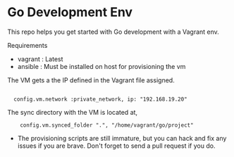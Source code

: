 # Go Development Env

This repo helps you get started with Go development with a Vagrant env.

Requirements
 - vagrant : Latest
 - ansible : Must be installed on host for provisioning the vm


The VM gets a the IP defined in the Vagrant file assigned.

  ```

    config.vm.network :private_network, ip: "192.168.19.20"

  ```

The sync directory with the VM is located at,

 

        config.vm.synced_folder ".", "/home/vagrant/go/project"

 

- The provisioning scripts are still immature, but you can hack and fix any issues if you are brave. Don't forget to send a pull request if you do.
